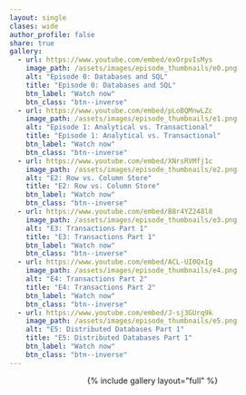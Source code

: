 ```yaml
---
layout: single
clases: wide
author_profile: false
share: true
gallery:
  - url: https://www.youtube.com/embed/exOrpvIsMys
    image_path: /assets/images/episode_thumbnails/e0.png
    alt: "Episode 0: Databases and SQL"
    title: "Episode 0: Databases and SQL"
    btn_label: "Watch now"
    btn_class: "btn--inverse"
  - url: https://www.youtube.com/embed/pLoBQMnwLZc
    image_path: /assets/images/episode_thumbnails/e1.png
    alt: "Episode 1: Analytical vs. Transactional"
    title: "Episode 1: Analytical vs. Transactional"
    btn_label: "Watch now"
    btn_class: "btn--inverse"
  - url: https://www.youtube.com/embed/XNrsRVMfj1c
    image_path: /assets/images/episode_thumbnails/e2.png
    alt: "E2: Row vs. Column Store"
    title: "E2: Row vs. Column Store"
    btn_label: "Watch now"
    btn_class: "btn--inverse"
  - url: https://www.youtube.com/embed/B8r4YZ248l8
    image_path: /assets/images/episode_thumbnails/e3.png
    alt: "E3: Transactions Part 1"
    title: "E3: Transactions Part 1"
    btn_label: "Watch now"
    btn_class: "btn--inverse"
  - url: https://www.youtube.com/embed/ACL-UI0QxIg
    image_path: /assets/images/episode_thumbnails/e4.png
    alt: "E4: Transactions Part 2"
    title: "E4: Transactions Part 2"
    btn_label: "Watch now"
    btn_class: "btn--inverse"
  - url: https://www.youtube.com/embed/J-sj3GUrq9k
    image_path: /assets/images/episode_thumbnails/e5.png
    alt: "E5: Distributed Databases Part 1"
    title: "E5: Distributed Databases Part 1"
    btn_label: "Watch now"
    btn_class: "btn--inverse"
---
```



<div style="text-align:center;">
{% include gallery layout="full" %}
</div>
